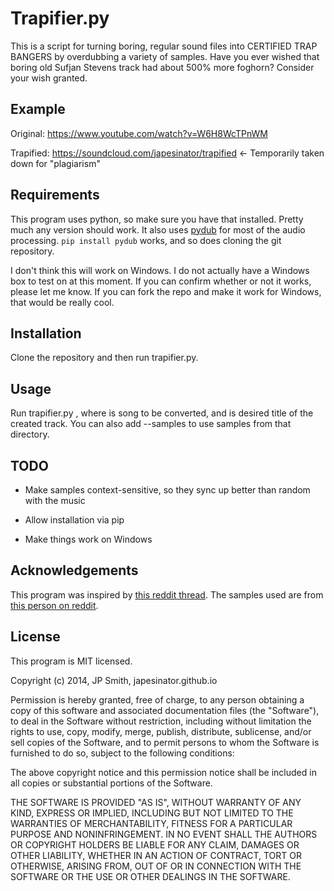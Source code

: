 Trapifier.py
============

This is a script for turning boring, regular sound files into CERTIFIED TRAP BANGERS by overdubbing a variety of samples.  Have you ever wished that boring old Sufjan Stevens track had about 500% more foghorn?  Consider your wish granted.

Example
-------

Original: https://www.youtube.com/watch?v=W6H8WcTPnWM

Trapified: https://soundcloud.com/japesinator/trapified  <- Temporarily taken down for "plagiarism"

Requirements
------------

This program uses python, so make sure you have that installed.  Pretty much any version should work.  It also uses [pydub](http://pydub.com/) for most of the audio processing.  `pip install pydub` works, and so does cloning the git repository.

I don't think this will work on Windows.  I do not actually have a Windows box to test on at this moment.  If you can confirm whether or not it works, please let me know.  If you can fork the repo and make it work for Windows, that would be really cool.

Installation
------------

Clone the repository and then run trapifier.py.

Usage
-----

Run trapifier.py <inputfile> <outputfile>, where <inputfile> is song to be converted, and <outputfile> is desired title of the created track.  You can also add --samples <directory> to use samples from that directory.

TODO
----

*   Make samples context-sensitive, so they sync up better than random with the music

*   Allow installation via pip

*   Make things work on Windows

Acknowledgements
----------------

This program was inspired by [this reddit thread](http://www.reddit.com/r/hiphopheads/comments/1vxdag/guys_i_need_a_favor/).  The samples used are from [this person on reddit](http://www.reddit.com/r/DJs/comments/1vhaez/sample_pack_not_sure_if_anyone_is_interested_but/).

License
-------

This program is MIT licensed.

Copyright (c) 2014, JP Smith, japesinator.github.io

Permission is hereby granted, free of charge, to any person obtaining
a copy of this software and associated documentation files (the
"Software"), to deal in the Software without restriction, including
without limitation the rights to use, copy, modify, merge, publish,
distribute, sublicense, and/or sell copies of the Software, and to
permit persons to whom the Software is furnished to do so, subject to
the following conditions:

The above copyright notice and this permission notice shall be
included in all copies or substantial portions of the Software.

THE SOFTWARE IS PROVIDED "AS IS", WITHOUT WARRANTY OF ANY KIND,
EXPRESS OR IMPLIED, INCLUDING BUT NOT LIMITED TO THE WARRANTIES OF
MERCHANTABILITY, FITNESS FOR A PARTICULAR PURPOSE AND
NONINFRINGEMENT. IN NO EVENT SHALL THE AUTHORS OR COPYRIGHT HOLDERS BE
LIABLE FOR ANY CLAIM, DAMAGES OR OTHER LIABILITY, WHETHER IN AN ACTION
OF CONTRACT, TORT OR OTHERWISE, ARISING FROM, OUT OF OR IN CONNECTION
WITH THE SOFTWARE OR THE USE OR OTHER DEALINGS IN THE SOFTWARE.
